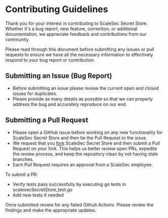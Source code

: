 # Contributing Guidelines

Thank you for your interest in contributing to ScaleSec Secret Store. Whether it's a bug report, new feature, correction, or additional documentation, we appreciate feedback and contributions from our community.

Please read through this document before submitting any issues or pull requests to ensure we have all the necessary information to effectively respond to your bug report or contribution.

## Submitting an Issue (Bug Report)

- Before submitting an issue please review the current open and closed issues for duplicates.
- Please provide as many details as possible so that we can properly address the bug and accurately reproduce on our end.

## Submitting a Pull Request

- Please open a GitHub issue before working on any new functionality for ScaleSec Secret Store and then tie the Pull Request to the issue.
- We request that you [fork](https://docs.github.com/en/free-pro-team@latest/github/getting-started-with-github/fork-a-repo) ScaleSec Secret Store and then submit a Pull Request on your fork. This helps us better review open PRs, expedite the review process, and keep the repository clean by not having stale branches.
- Each Pull Request requires an approval from a ScaleSec employee.

To submit a PR:
- Verify tests pass successfully by executing go tests in scalesecSecretStore_test.go 
- Add new tests if needed

Once submitted review for any failed Github Actions. Please review the findings and make the appropriate updates. 
